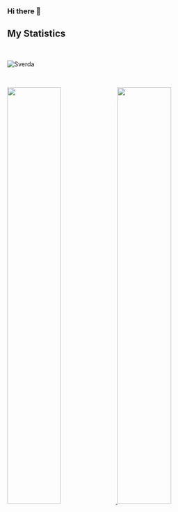 ### Hi there 👋

## My Statistics

<br>

<p>
  <img align="center"
    src="https://github-readme-stats.vercel.app/api/top-langs?username=Sverda&show_icons=true&locale=en&bg_color=0d1117&text_color=ffffff&layout=compact"
    alt="Sverda" 
    bg_color=#808080/>
</p>

<br/>

<p align="left">
  <a href="https://github.com/Sverda/">
  <img width="49.5%" src="https://github-readme-stats.vercel.app/api?username=Sverda&show_icons=true&theme=github_dark" />
    <img width="49.5%" src="https://streak-stats.demolab.com?user=Sverda&theme=github-dark-blue" />
  </a>
</p>
<br>
